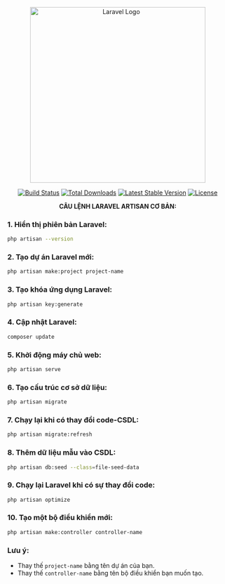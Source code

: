 <p align="center"><a href="https://laravel.com" target="_blank"><img src="https://raw.githubusercontent.com/laravel/art/master/logo-lockup/5%20SVG/2%20CMYK/1%20Full%20Color/laravel-logolockup-cmyk-red.svg" width="400" alt="Laravel Logo"></a></p>

<p align="center">
<a href="https://github.com/laravel/framework/actions"><img src="https://github.com/laravel/framework/workflows/tests/badge.svg" alt="Build Status"></a>
<a href="https://packagist.org/packages/laravel/framework"><img src="https://img.shields.io/packagist/dt/laravel/framework" alt="Total Downloads"></a>
<a href="https://packagist.org/packages/laravel/framework"><img src="https://img.shields.io/packagist/v/laravel/framework" alt="Latest Stable Version"></a>
<a href="https://packagist.org/packages/laravel/framework"><img src="https://img.shields.io/packagist/l/laravel/framework" alt="License"></a>
</p>

**<p align="center"> CÂU LỆNH LARAVEL ARTISAN CƠ BẢN: </p>**

### **1. Hiển thị phiên bản Laravel:**

```bash
php artisan --version
```

### **2. Tạo dự án Laravel mới:**

```bash
php artisan make:project project-name
```

### **3. Tạo khóa ứng dụng Laravel:**

```bash
php artisan key:generate
```

### **4. Cập nhật Laravel:**

```bash
composer update
```

### **5. Khởi động máy chủ web:**

```bash
php artisan serve
```

### **6. Tạo cấu trúc cơ sở dữ liệu:**

```bash
php artisan migrate
```

### **7. Chạy lại khi có thay đổi code-CSDL:**

```bash
php artisan migrate:refresh
```

### **8. Thêm dữ liệu mẫu vào CSDL:**

```bash
php artisan db:seed --class=file-seed-data
```

### **9. Chạy lại Laravel khi có sự thay đổi code:**

```bash
php artisan optimize
```

### **10. Tạo một bộ điều khiển mới:**

```bash
php artisan make:controller controller-name
```

### **Lưu ý:**

* Thay thế `project-name` bằng tên dự án của bạn.
* Thay thế `controller-name` bằng tên bộ điều khiển bạn muốn tạo.

